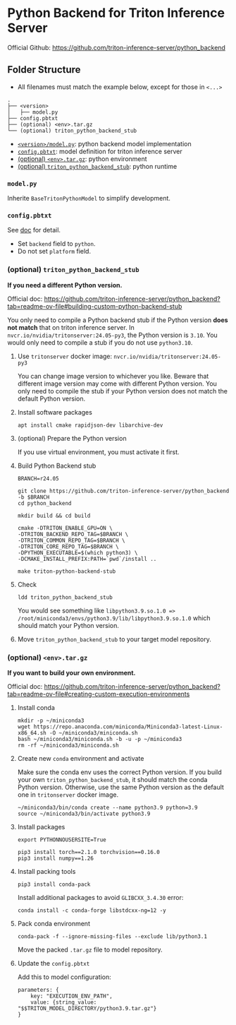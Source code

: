 # Python Backend for Triton Inference Server

Official Github: https://github.com/triton-inference-server/python_backend

## Folder Structure

- All filenames must match the example below, except for those in `<...>`
```
.
├── <version>
│   ├── model.py
├── config.pbtxt
├── (optional) <env>.tar.gz
└── (optional) triton_python_backend_stub
```
- [`<version>/model.py`](#modelpy): python backend model implementation
- [`config.pbtxt`](#configpbtxt): model definition for triton inference server
- [(optional) `<env>.tar.gz`](#optional-envtargz): python environment
- [(optional) `triton_python_backend_stub`](#optional-triton_python_backend_stub): python runtime

### `model.py`

Inherite `BaseTritonPythonModel` to simplify development.

### `config.pbtxt`

See [doc](https://docs.nvidia.com/deeplearning/triton-inference-server/user-guide/docs/user_guide/model_configuration.html) for detail. 

- Set `backend` field to `python`.
- Do not set `platform` field.

### (optional) `triton_python_backend_stub`

**If you need a different Python version.**

Official doc: https://github.com/triton-inference-server/python_backend?tab=readme-ov-file#building-custom-python-backend-stub

You only need to compile a Python backend stub if the Python version **does not match** that on triton inference server. In `nvcr.io/nvidia/tritonserver:24.05-py3`, the Python version is `3.10`. You would only need to compile a stub if you do not use `python3.10`.

1. Use `tritonserver` docker image: `nvcr.io/nvidia/tritonserver:24.05-py3`

    You can change image version to whichever you like. Beware that different image version may come with different Python version. You only need to compile the stub if your Python version does not match the default Python version.

2. Install software packages

    ```
    apt install cmake rapidjson-dev libarchive-dev 
    ```

3. (optional) Prepare the Python version

    If you use virtual environment, you must activate it first.

4. Build Python Backend stub


    ```
    BRANCH=r24.05

    git clone https://github.com/triton-inference-server/python_backend -b $BRANCH
    cd python_backend
    
    mkdir build && cd build
    
    cmake -DTRITON_ENABLE_GPU=ON \
    -DTRITON_BACKEND_REPO_TAG=$BRANCH \
    -DTRITON_COMMON_REPO_TAG=$BRANCH \
    -DTRITON_CORE_REPO_TAG=$BRANCH \
    -DPYTHON_EXECUTABLE=$(which python3) \
    -DCMAKE_INSTALL_PREFIX:PATH=`pwd`/install ..

    make triton-python-backend-stub
    ```

5. Check

    ```
    ldd triton_python_backend_stub
    ```
    You would see something like `libpython3.9.so.1.0 => /root/miniconda3/envs/python3.9/lib/libpython3.9.so.1.0` which should match your Python version.

6. Move `triton_python_backend_stub` to your target model repository.

### (optional) `<env>.tar.gz`

**If you want to build your own environment.**

Official doc: https://github.com/triton-inference-server/python_backend?tab=readme-ov-file#creating-custom-execution-environments

1. Install conda

    ```
    mkdir -p ~/miniconda3
    wget https://repo.anaconda.com/miniconda/Miniconda3-latest-Linux-x86_64.sh -O ~/miniconda3/miniconda.sh
    bash ~/miniconda3/miniconda.sh -b -u -p ~/miniconda3
    rm -rf ~/miniconda3/miniconda.sh
    ```

2. Create new `conda` environment and activate

    Make sure the conda env uses the correct Python version.
    If you build your own `triton_python_backend_stub`, it should match the conda Python version. Otherwise, use the same Python version as the default one in `tritonserver` docker image.
    ```
    ~/miniconda3/bin/conda create --name python3.9 python=3.9
    source ~/miniconda3/bin/activate python3.9
    ```

3. Install packages

    ```
    export PYTHONNOUSERSITE=True

    pip3 install torch==2.1.0 torchvision==0.16.0
    pip3 install numpy==1.26
    ```

4. Install packing tools

    ```
    pip3 install conda-pack
    ```

    Install additional packages to avoid `GLIBCXX_3.4.30` error:
    ```
    conda install -c conda-forge libstdcxx-ng=12 -y
    ```

5. Pack conda environment

    ```
    conda-pack -f --ignore-missing-files --exclude lib/python3.1
    ```

    Move the packed `.tar.gz` file to model repository.

6. Update the `config.pbtxt`

    Add this to model configuration:
    ```
    parameters: {
        key: "EXECUTION_ENV_PATH",
        value: {string_value: "$$TRITON_MODEL_DIRECTORY/python3.9.tar.gz"}
    }
    ```